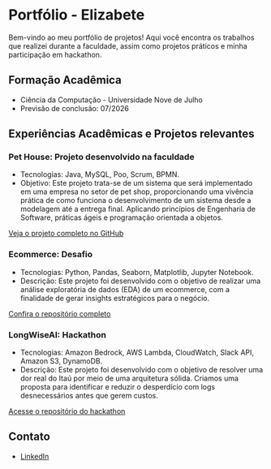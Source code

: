 # Portfólio - Elizabete

Bem-vindo ao meu portfólio de projetos! Aqui você encontra os trabalhos que realizei durante a faculdade, assim como projetos práticos e minha participação em hackathon.

## Formação Acadêmica

- Ciência da Computação - Universidade Nove de Julho
- Previsão de conclusão: 07/2026

## Experiências Acadêmicas e Projetos relevantes

### Pet House: Projeto desenvolvido na faculdade

- Tecnologias: Java, MySQL, Poo, Scrum, BPMN.
- Objetivo: Este projeto trata-se de um sistema que será implementado em uma empresa no setor de pet shop, proporcionando uma vivência prática de como funciona o desenvolvimento de um sistema desde a modelagem até a entrega final. Aplicando princípios de Engenharia de Software, práticas ágeis e programação orientada a objetos.

[ Veja o projeto completo no GitHub](https://github.com/Elizabeel/PetHouse)

### Ecommerce: Desafio
- Tecnologias: Python, Pandas, Seaborn, Matplotlib, Jupyter Notebook.
- Descrição: Este projeto foi desenvolvido com o objetivo de realizar uma análise exploratória de dados (EDA) de um ecommerce, com a finalidade de gerar insights estratégicos para o negócio.

[ Confira o repositório completo](https://github.com/Elizabeel/Ecommerce)

### LongWiseAI: Hackathon
- Tecnologias: Amazon Bedrock, AWS Lambda, CloudWatch, Slack API, Amazon S3, DynamoDB.
- Descrição: Este projeto foi desenvolvido com o objetivo de resolver uma dor real do Itaú por meio de uma arquitetura sólida. Criamos uma proposta para identificar e reduzir o desperdício com logs desnecessários antes que gerem custos.

[ Acesse o repositório do hackathon](https://github.com/Elizabeel/Hackathon-LongWiseAI)

## Contato

- [LinkedIn](https://www.linkedin.com/in/elizabeteoliveirasantos/)


